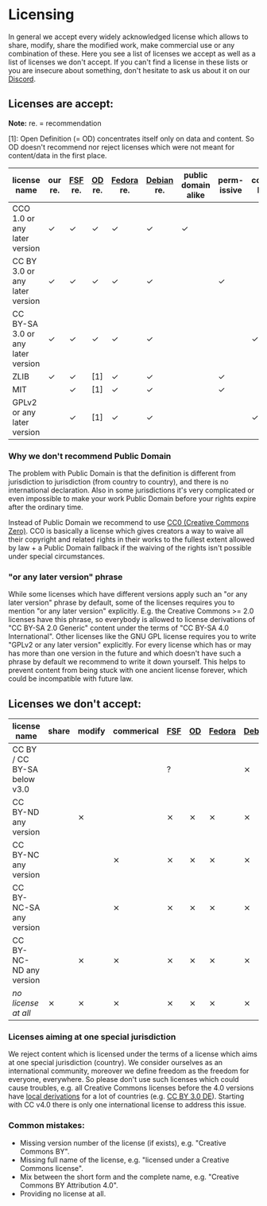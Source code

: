 # Licensing

In general we accept every widely acknowledged license which allows to share, modify, share the modified work, make commercial use or any combination of these. Here you see a list of licenses we accept as well as a list of licenses we don't accept. If you can't find a license in these lists or you are insecure about something, don't hesitate to ask us about it on our [Discord](https://discord.com/invite/acUW8k7).

## Licenses are accept:

**Note:** re. = recommendation

[1]: Open Definition (= OD) concentrates itself only on data and content. So OD doesn't recommend nor reject licenses which were not meant for content/data in the first place. 

license name     | our re. | [FSF](https://www.gnu.org/licenses/license-list.en.html) re. | [OD](http://opendefinition.org/licenses/) re. | [Fedora](https://fedoraproject.org/wiki/Licensing:Main?rd=Licensing#Content_Licenses) re. | [Debian](https://wiki.debian.org/DFSGLicenses) re. | public domain alike | perm- issive | copy- left
---------------- | --- | ------------------------- | --- | ------ | ------ | ------------- | ---------- | --------
CCO 1.0 or any later version | ✓ | ✓ | ✓ | ✓ | ✓ | ✓ | | 
CC BY 3.0 or any later version | ✓ | ✓ | ✓ | ✓ | ✓ | | ✓ | 
CC BY-SA 3.0 or any later version | ✓ | ✓ | ✓ | ✓ | ✓ | | | ✓
ZLIB | ✓ | ✓ | [1] | ✓ | ✓ | | ✓ |
MIT | | ✓ | [1] | ✓ | ✓ | | ✓ |
GPLv2 or any later version | | ✓ | [1] | ✓ | ✓ | | | ✓

### Why we don't recommend Public Domain

The problem with Public Domain is that the definition is different from jurisdiction to jurisdiction (from country to country), and there is no international declaration. Also in some jurisdictions it's very complicated or even impossible to make your work Public Domain before your rights expire after the ordinary time. 

Instead of Public Domain we recommend to use [CC0 (Creative Commons Zero)](https://creativecommons.org/about/cc0). CC0 is basically a license which gives creators a way to waive all their copyright and related rights in their works to the fullest extent allowed by law + a Public Domain fallback if the waiving of the rights isn't possible under special circumstances.

### "or any later version" phrase

While some licenses which have different versions apply such an "or any later version" phrase by default, some of the licenses requires you to mention "or any later version" explicitly. E.g. the Creative Commons >= 2.0 licenses have this phrase, so everybody is allowed to license derivations of "CC BY-SA 2.0 Generic" content under the terms of "CC BY-SA 4.0 International". Other licenses like the GNU GPL license requires you to write "GPLv2 or any later version" explicitly. For every license which has or may has more than one version in the future and which doesn't have such a phrase by default we recommend to write it down yourself. This helps to prevent content from being stuck with one ancient license forever, which could be incompatible with future law.

## Licenses we don't accept:

license name     | share        | modify       | commerical   | [FSF](https://www.gnu.org/licenses/license-list.en.html) | [OD](http://opendefinition.org/licenses/)| [Fedora](https://fedoraproject.org/wiki/Licensing:Main?rd=Licensing#Content_Licenses) | [Debian](https://wiki.debian.org/DFSGLicenses)
---------------- | ------------ | ------------ | ------------ | --- | --- | ------ | ------
CC BY / CC BY-SA below v3.0 |  |  |  | ? | | | ⨯
CC BY-ND any version | | ⨯ | | ⨯ | ⨯ | ⨯ | ⨯
CC BY-NC any version | | | ⨯ | ⨯ | ⨯ | ⨯ | ⨯
CC BY-NC-SA any version | | | ⨯ | ⨯ | ⨯ | ⨯ | ⨯
CC BY-NC-ND any version | | ⨯ | ⨯ | ⨯ | ⨯ | ⨯ | ⨯
*no license at all* | ⨯ | ⨯ | ⨯ | ⨯ | ⨯ | ⨯ | ⨯

### Licenses aiming at one special jurisdiction

We reject content which is licensed under the terms of a license which aims at one special jurisdiction (country). We consider ourselves as an international community, moreover we define freedom as the freedom for everyone, everywhere. So please don't use such licenses which could cause troubles, e.g. all Creative Commons licenses before the 4.0 versions have [local derivations](https://en.wikipedia.org/wiki/Creative_Commons_jurisdiction_ports) for a lot of countries (e.g. [CC BY 3.0 DE](https://creativecommons.org/licenses/by/3.0/de/deed.en)). Starting with CC v4.0 there is only one international license to address this issue.

### Common mistakes:

* Missing version number of the license (if exists), e.g. "Creative Commons BY".
* Missing full name of the license, e.g. "licensed under a Creative Commons license".
* Mix between the short form and the complete name, e.g. "Creative Commons BY Attribution 4.0".
* Providing no license at all.
